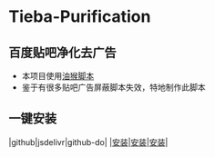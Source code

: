 # Tieba-Purification
## 百度贴吧净化去广告

- 本项目使用[油猴脚本](https://chrome.google.com/webstore/detail/tampermonkey/dhdgffkkebhmkfjojejmpbldmpobfkfo?hl=zh-CN)
- 鉴于有很多贴吧广告屏蔽脚本失效，特地制作此脚本

## 一键安装

|github|jsdelivr|github-do|
|[安装](https://github.com/LanluZ/Tieba-Purification/blob/main/Tieba.js)|[安装](https://cdn.jsdelivr.net/gh/LanluZ/Tieba-Purification/Tieba.js)|[安装](https://github-do.panbaidu.cn/https://raw.githubusercontent.com/LanluZ/Tieba-Purification/main/Tieba.js)|